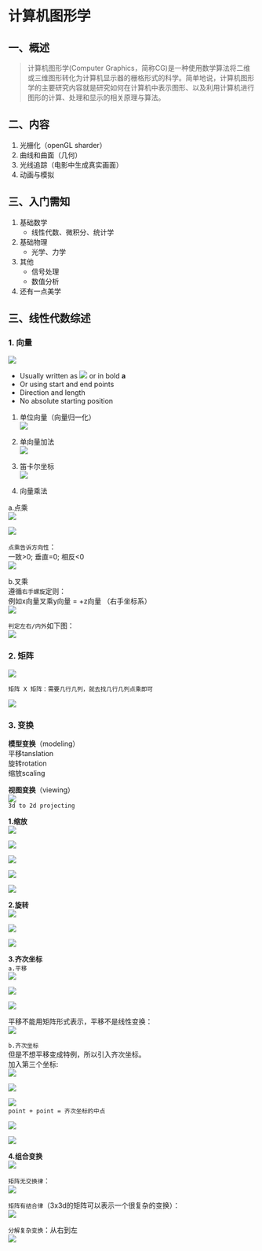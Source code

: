# 计算机图形学

## 一、概述

> 计算机图形学(Computer Graphics，简称CG)是一种使用数学算法将二维或三维图形转化为计算机显示器的栅格形式的科学。简单地说，计算机图形学的主要研究内容就是研究如何在计算机中表示图形、以及利用计算机进行图形的计算、处理和显示的相关原理与算法。

## 二、内容

1. 光栅化（openGL sharder）
2. 曲线和曲面（几何）
3. 光线追踪（电影中生成真实画面）
4. 动画与模拟

## 三、入门需知
1. 基础数学
    - 线性代数、微积分、统计学
2. 基础物理
    - 光学、力学
3. 其他
    - 信号处理
    - 数值分析
4. 还有一点美学

## 三、线性代数综述

### 1. 向量
![](/computer/1.png)

- Usually written as ![](/computer/1-1.png) or in bold **a**
- Or using start and end points 
- Direction and length
- No absolute starting position

1. 单位向量（向量归一化）  
![](/computer/2.png)

2. 单向量加法  
![](/computer/3.png)

3. 笛卡尔坐标  
![](/computer/4.png)

4. 向量乘法

a.点乘  
![](/computer/5.png) 

![](/computer/6.png)  


`点乘告诉方向性`：  
一致>0; 垂直=0; 相反<0  
![](/computer/7.png)

b.叉乘  
遵循`右手螺旋`定则：  
例如x向量叉乘y向量 = +z向量 （右手坐标系）  
![](/computer/8.png)

`判定左右/内外`如下图：  
![](/computer/9.png)

### 2. 矩阵
![](/computer/10.png)

`矩阵 X 矩阵：需要几行几列，就去找几行几列点乘即可`

![](/computer/11.png)


### 3. 变换

**模型变换**（modeling）  
平移tanslation  
旋转rotation  
缩放scaling  

**视图变换**（viewing）  
![](/computer/12.png)  
`3d to 2d projecting`

**1.缩放**  
![](/computer/13.png)  

![](/computer/14.png)  

![](/computer/15.png)  

![](/computer/16.png)  

![](/computer/17.png)  


**2.旋转**  
![](/computer/18.png)  

![](/computer/19.png)  

![](/computer/20.png)  


**3.齐次坐标**  
`a.平移`   
![](/computer/21.png)  

![](/computer/22.png)  

![](/computer/23.png)  

平移不能用矩阵形式表示，平移不是线性变换：   
![](/computer/24.png) 

`b.齐次坐标`    
但是不想平移变成特例，所以引入齐次坐标。  
加入第三个坐标:    
![](/computer/25.png) 

![](/computer/26.png) 

![](/computer/27.png)   
`point + point = 齐次坐标的中点`

![](/computer/28.png) 

![](/computer/29.png) 

**4.组合变换**  
![](/computer/30.png) 

`矩阵无交换律`：  
![](/computer/31.png) 

`矩阵有结合律`（3x3d的矩阵可以表示一个很复杂的变换）：  
![](/computer/32.png) 

`分解复杂变换`：从右到左    
![](/computer/33.png) 